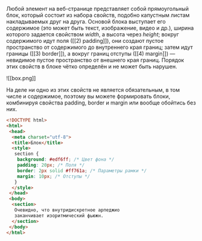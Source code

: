 Любой элемент на веб-странице представляет собой прямоугольный блок, который состоит из набора свойств, подобно капустным листам накладываемых друг на друга. Основой блока выступает его содержимое (это может быть текст, изображение, видео и др.), ширина которого задается свойством _width_, а высота через _height_; вокруг содержимого идут поля ([[2) padding]]), они создают пустое пространство от содержимого до внутреннего края границ; затем идут границы ([[3) border]]), а вокруг границ отступы ([[4) margin]]) — невидимое пустое пространство от внешнего края границ. Порядок этих свойств в блоке чётко определён и не может быть нарушен.

![[box.png]]

На деле ни одно из этих свойств не является обязательным, в том числе и содержимое, поэтому вы можете формировать блоки, комбинируя свойства padding, border и margin или вообще обойтись без них.

```html
<!DOCTYPE html>
<html>
 <head>
  <meta charset="utf-8">
  <title>Блок</title>
  <style>
   section {
    background: #edf6ff; /* Цвет фона */
    padding: 20px; /* Поля */
    border: 2px solid #ff761a; /* Параметры рамки */
    margin: 10px; /* Отступы */
   }
  </style>
 </head>
 <body>
  <section>
   Очевидно, что внутридискретное арпеджио 
   заканчивает изоритмический фьюжн. 
  </section>
 </body>
</html>
```

